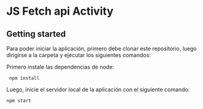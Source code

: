 # JS Fetch api Activity

## Getting started

Para poder iniciar la aplicación, primero debe clonar este repositorio, luego dirigirse a la carpeta y ejecutar los siguientes comandos:

Primero instale las dependencias de node:

```
 npm install
```

Luego, inicie el servidor local de la aplicación con el siguiente comando:

```
npm start
```